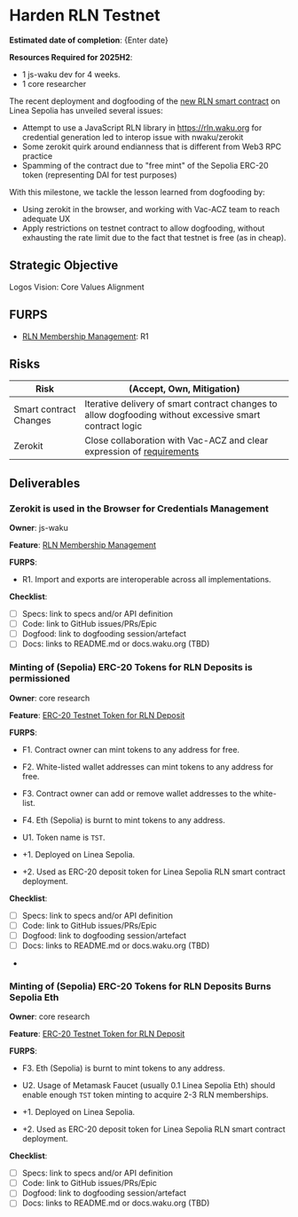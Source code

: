 # Harden RLN Testnet

**Estimated date of completion**: {Enter date}

**Resources Required for 2025H2**:
- 1 js-waku dev for 4 weeks.
- 1 core researcher

The recent deployment and dogfooding of the [new RLN smart contract](https://github.com/waku-org/pm/milestone/34) on Linea Sepolia has unveiled several issues:

- Attempt to use a JavaScript RLN library in https://rln.waku.org for credential generation led to interop issue with nwaku/zerokit
- Some zerokit quirk around endianness that is different from Web3 RPC practice
- Spamming of the contract due to "free mint" of the Sepolia ERC-20 token (representing DAI for test purposes)

With this milestone, we tackle the lesson learned from dogfooding by:

- Using zerokit in the browser, and working with Vac-ACZ team to reach adequate UX
- Apply restrictions on testnet contract to allow dogfooding, without exhausting the rate limit due to the fact that testnet is free (as in cheap).

## Strategic Objective

Logos Vision: Core Values Alignment

## FURPS

-  [RLN Membership Management](/FURPS/application/rln_membership_management.md): R1

## Risks

| Risk                   | (Accept, Own, Mitigation)                                                                                        |
|------------------------|------------------------------------------------------------------------------------------------------------------|
| Smart contract Changes | Iterative delivery of smart contract changes to allow dogfooding without excessive smart contract logic          |
| Zerokit                | Close collaboration with Vac-ACZ and clear expression of [requirements](https://github.com/waku-org/pm/pull/329) |

## Deliverables 

### Zerokit is used in the Browser for Credentials Management

**Owner**: js-waku

**Feature**: [RLN Membership Management](/FURPS/application/rln_membership_management.md)

**FURPS**:
- R1. Import and exports are interoperable across all implementations.

**Checklist**:
- [ ] Specs: link to specs and/or API definition
- [ ] Code: link to GitHub issues/PRs/Epic
- [ ] Dogfood: link to dogfooding session/artefact
- [ ] Docs: links to README.md or docs.waku.org (TBD)

### Minting of (Sepolia) ERC-20 Tokens for RLN Deposits is permissioned 

**Owner**: core research

**Feature**: [ERC-20 Testnet Token for RLN Deposit](/FURPS/application/erc-20_testnet_token_for_rln_deposit.md)

**FURPS**:
- F1. Contract owner can mint tokens to any address for free.
- F2. White-listed wallet addresses can mint tokens to any address for free.
- F3. Contract owner can add or remove wallet addresses to the white-list.
- F4. Eth (Sepolia) is burnt to mint tokens to any address.

- U1. Token name is `TST`.

- +1. Deployed on Linea Sepolia.
- +2. Used as ERC-20 deposit token for Linea Sepolia RLN smart contract deployment.

**Checklist**:
- [ ] Specs: link to specs and/or API definition
- [ ] Code: link to GitHub issues/PRs/Epic
- [ ] Dogfood: link to dogfooding session/artefact
- [ ] Docs: links to README.md or docs.waku.org (TBD)
- 
### Minting of (Sepolia) ERC-20 Tokens for RLN Deposits Burns Sepolia Eth

**Owner**: core research

**Feature**: [ERC-20 Testnet Token for RLN Deposit](/FURPS/application/erc-20_testnet_token_for_rln_deposit.md)

**FURPS**:
- F3. Eth (Sepolia) is burnt to mint tokens to any address.

- U2. Usage of Metamask Faucet (usually 0.1 Linea Sepolia Eth) should enable enough `TST` token minting to acquire 2-3 RLN memberships.

- +1. Deployed on Linea Sepolia.
- +2. Used as ERC-20 deposit token for Linea Sepolia RLN smart contract deployment.

**Checklist**:
- [ ] Specs: link to specs and/or API definition
- [ ] Code: link to GitHub issues/PRs/Epic
- [ ] Dogfood: link to dogfooding session/artefact
- [ ] Docs: links to README.md or docs.waku.org (TBD)